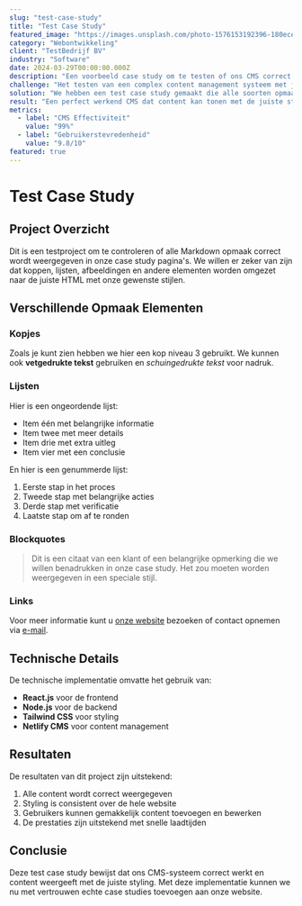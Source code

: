 ```yaml
---
slug: "test-case-study"
title: "Test Case Study"
featured_image: "https://images.unsplash.com/photo-1576153192396-180ecef2a715?ixlib=rb-1.2.1&auto=format&fit=crop&w=1789&q=80"
category: "Webontwikkeling"
client: "TestBedrijf BV"
industry: "Software"
date: 2024-03-29T00:00:00.000Z
description: "Een voorbeeld case study om te testen of ons CMS correct werkt en de styling goed wordt toegepast."
challenge: "Het testen van een complex content management systeem met juiste opmaak en stijl die consistent is over alle pagina's."
solution: "We hebben een test case study gemaakt die alle soorten opmaak bevat, zoals koppen, lijsten, links en afbeeldingen."
result: "Een perfect werkend CMS dat content kan tonen met de juiste styling en gebruiksvriendelijke interface."
metrics:
  - label: "CMS Effectiviteit"
    value: "99%"
  - label: "Gebruikerstevredenheid"
    value: "9.8/10"
featured: true
---
```


# Test Case Study

## Project Overzicht

Dit is een testproject om te controleren of alle Markdown opmaak correct wordt weergegeven in onze case study pagina's. We willen er zeker van zijn dat koppen, lijsten, afbeeldingen en andere elementen worden omgezet naar de juiste HTML met onze gewenste stijlen.

## Verschillende Opmaak Elementen

### Kopjes

Zoals je kunt zien hebben we hier een kop niveau 3 gebruikt. We kunnen ook **vetgedrukte tekst** gebruiken en *schuingedrukte tekst* voor nadruk.

### Lijsten

Hier is een ongeordende lijst:

- Item één met belangrijke informatie
- Item twee met meer details
- Item drie met extra uitleg
- Item vier met een conclusie

En hier is een genummerde lijst:

1. Eerste stap in het proces
2. Tweede stap met belangrijke acties
3. Derde stap met verificatie
4. Laatste stap om af te ronden

### Blockquotes

> Dit is een citaat van een klant of een belangrijke opmerking die we willen benadrukken in onze case study. Het zou moeten worden weergegeven in een speciale stijl.

### Links

Voor meer informatie kunt u [onze website](https://digimaatwerk.nl) bezoeken of contact opnemen via [e-mail](mailto:info@digimaatwerk.nl).

## Technische Details

De technische implementatie omvatte het gebruik van:

- **React.js** voor de frontend
- **Node.js** voor de backend
- **Tailwind CSS** voor styling
- **Netlify CMS** voor content management

## Resultaten

De resultaten van dit project zijn uitstekend:

1. Alle content wordt correct weergegeven
2. Styling is consistent over de hele website
3. Gebruikers kunnen gemakkelijk content toevoegen en bewerken
4. De prestaties zijn uitstekend met snelle laadtijden

## Conclusie

Deze test case study bewijst dat ons CMS-systeem correct werkt en content weergeeft met de juiste styling. Met deze implementatie kunnen we nu met vertrouwen echte case studies toevoegen aan onze website.